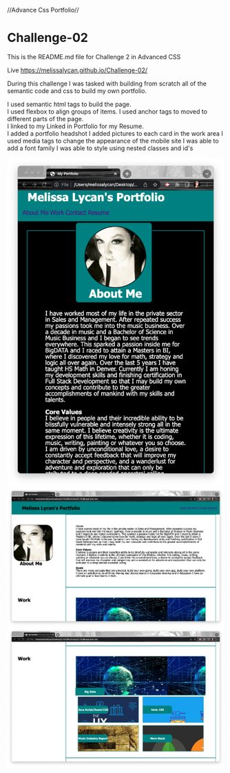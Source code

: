 //Advance Css Portfolio//

# Challenge-02

This is the README.md file for Challenge 2 in Advanced CSS

Live  https://melissalycan.github.io/Challenge-02/

During this challenge I was tasked with building from scratch all of the semantic code and css to build my own portfolio.

I used semantic html tags to build the page.  
I used flexbox to align groups of items.
I used anchor tags to moved to different parts of the page.  
I linked to my Linked in Portfolio for my Resume.  
I added a portfolio headshot
I added pictures to each card in the work area
I used media tags to change the appearance of the mobile site
I was able to add a font family
I was able to style using nested classes and id's

![x](./assets/images/ScreenShot-1.png)
![x](./assets/images/ScreenShot-2.png)
![x](./assets/images/ScreenShot-3.png)

